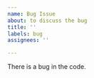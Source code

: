 ```yaml
---
name: Bug Issue
about: to discuss the bug
title: ''
labels: bug
assignees: ''

---
```


There is a bug in the code.
